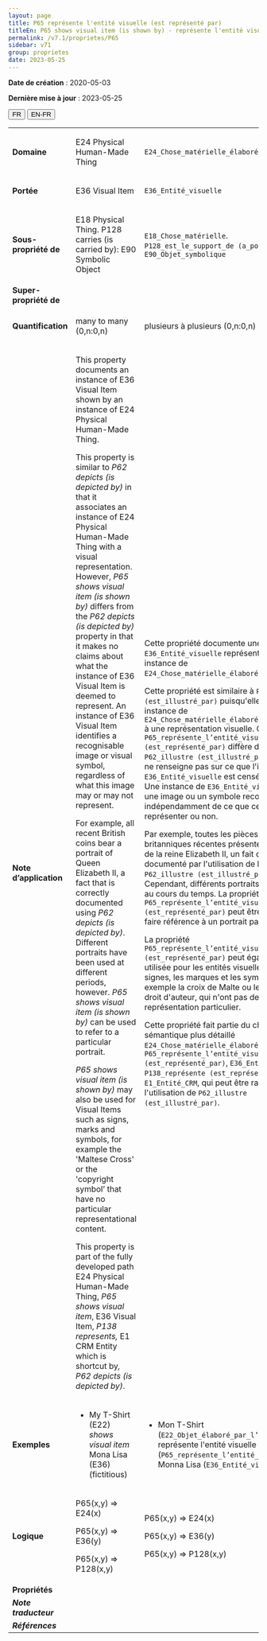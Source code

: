 ```yaml
---
layout: page
title: P65 représente l'entité visuelle (est représenté par)
titleEn: P65 shows visual item (is shown by) - représente l'entité visuelle (est représenté par)
permalink: /v7.1/proprietes/P65
sidebar: v71
group: proprietes
date: 2023-05-25
---
```


**Date de création** : 2020-05-03

**Dernière mise à jour** : 2023-05-25

<div class="lang-buttons">
 <button id="fr" class="activate">FR</button>
 <button id="en-fr">EN-FR</button>
</div>

<table>
<tbody>
<tr>
<td><strong>Domaine</strong></td>
<td class="en">
<p>E24 Physical Human-Made Thing</p>
</td>
<td>
<p><code class="language-plaintext highlighter-rouge">E24_Chose_matérielle_élaborée_par_l’humain</code></p>
</td>
</tr>
<tr>
<td><strong>Portée</strong></td>
<td class="en">
<p>E36 Visual Item</p>
</td>
<td>
<p><code class="language-plaintext highlighter-rouge">E36_Entité_visuelle</code></p>
</td>
</tr>
<tr>
<td><strong>Sous-propriété de</strong></td>
<td class="en">
<p>E18 Physical Thing. P128 carries (is carried by): E90 Symbolic Object</p>
</td>
<td>
<p><code class="language-plaintext highlighter-rouge">E18_Chose_matérielle</code>. <code class="language-plaintext highlighter-rouge">P128_est_le_support_de (a_pour_support)</code> : <code class="language-plaintext highlighter-rouge">E90_Objet_symbolique</code></p>
</td>
</tr>
<tr>
<td><strong>Super-propriété de</strong></td>
<td class="en">
</td>
<td>
</td>
</tr>
<tr>
<td><strong>Quantification</strong></td>
<td class="en">
<p>many to many (0,n:0,n)</p>
</td>
<td>
<p>plusieurs à plusieurs (0,n:0,n)</p>
</td>
</tr>
<tr>
<td><strong>Note d’application</strong></td>
<td class="en">
<p>This property documents an instance of E36 Visual Item shown by an instance of E24 Physical Human-Made Thing.</p>
<p>This property is similar to <em>P62 depicts (is depicted by)</em> in that it associates an instance of E24 Physical Human-Made Thing with a visual representation. However, <em>P65 shows visual item (is shown by)</em> differs from the <em>P62 depicts (is depicted by)</em> property in that it makes no claims about what the instance of E36 Visual Item is deemed to represent. An instance of E36 Visual Item identifies a recognisable image or visual symbol, regardless of what this image may or may not represent.</p>
<p>For example, all recent British coins bear a portrait of Queen Elizabeth II, a fact that is correctly documented using <em>P62 depicts (is depicted by)</em>. Different portraits have been used at different periods, however. <em>P65 shows visual item (is shown by) </em>can be used to refer to a particular portrait.</p>
<p><em>P65 shows visual item (is shown by)</em> may also be used for Visual Items such as signs, marks and symbols, for example the 'Maltese Cross' or the 'copyright symbol’ that have no particular representational content. </p>
<p>This property is part of the fully developed path E24 Physical Human-Made Thing, <em>P65 shows visual item</em>, E36 Visual Item, <em>P138 represents, </em>E1 CRM Entity which is shortcut by<em>, P62</em> <em>depicts (is depicted by)</em>.</p>
</td>
<td>
<p>Cette propriété documente une instance de <code class="language-plaintext highlighter-rouge">E36_Entité_visuelle</code> représentée par une instance de <code class="language-plaintext highlighter-rouge">E24_Chose_matérielle_élaborée_par_l’humain</code>.</p>
<p>Cette propriété est similaire à <code class="language-plaintext highlighter-rouge">P62_illustre (est_illustré_par)</code> puisqu'elle associe une instance de <code class="language-plaintext highlighter-rouge">E24_Chose_matérielle_élaborée_par_l’humain</code> à une représentation visuelle. Cependant, <code class="language-plaintext highlighter-rouge">P65_représente_l’entité_visuelle (est_représenté_par)</code> diffère de la propriété <code class="language-plaintext highlighter-rouge">P62_illustre (est_illustré_par)</code> puisqu'elle ne renseigne pas sur ce que l'instance de <code class="language-plaintext highlighter-rouge">E36_Entité_visuelle</code> est censée représenter. Une instance de <code class="language-plaintext highlighter-rouge">E36_Entité_visuelle</code> identifie une image ou un symbole reconnaissables, indépendamment de ce que cette image peut représenter ou non. </p>
<p>Par exemple, toutes les pièces de monnaie britanniques récentes présentent un portrait de la reine Elizabeth II, un fait correctement documenté par l'utilisation de la propriété <code class="language-plaintext highlighter-rouge">P62_illustre (est_illustré_par)</code>. Cependant, différents portraits ont été utilisés au cours du temps. La propriété <code class="language-plaintext highlighter-rouge">P65_représente_l’entité_visuelle (est_représenté_par)</code> peut être utilisée pour faire référence à un portrait particulier.</p>
<p>La propriété <code class="language-plaintext highlighter-rouge">P65_représente_l’entité_visuelle (est_représenté_par)</code> peut également être utilisée pour les entités visuelles telles que les signes, les marques et les symboles, par exemple la croix de Malte ou le symbole du droit d'auteur, qui n'ont pas de contenu de représentation particulier.</p>
<p>Cette propriété fait partie du chemin sémantique plus détaillé <code class="language-plaintext highlighter-rouge">E24_Chose_matérielle_élaborée_par_l’humain</code>, <code class="language-plaintext highlighter-rouge">P65_représente_l’entité_visuelle (est_représenté_par)</code>, <code class="language-plaintext highlighter-rouge">E36_Entité_visuelle</code>, <code class="language-plaintext highlighter-rouge">P138_représente (est_représenté_par)</code>, <code class="language-plaintext highlighter-rouge">E1_Entité_CRM</code>, qui peut être raccourci par l'utilisation de <code class="language-plaintext highlighter-rouge">P62_illustre (est_illustré_par)</code>.</p>
</td>
</tr>
<tr>
<td><strong>Exemples</strong></td>
<td class="en">
<ul>
<li><p>My T-Shirt (E22)<em> shows visual item</em> Mona Lisa (E36) (fictitious)</p>
</li>
</ul>
</td>
<td>
<ul>
<li><p>Mon T-Shirt (<code class="language-plaintext highlighter-rouge">E22_Objet_élaboré_par_l’humain</code>) représente l'entité visuelle (<code class="language-plaintext highlighter-rouge">P65_représente_l’entité_visuelle</code>) Monna Lisa (<code class="language-plaintext highlighter-rouge">E36_Entité_visuelle</code>) (fictif)</p>
</li>
</ul>
</td>
</tr>
<tr>
<td><strong>Logique</strong></td>
<td class="en">
<p>P65(x,y) ⇒ E24(x)</p>
<p>P65(x,y) ⇒ E36(y) </p>
<p>P65(x,y) ⇒ P128(x,y)</p>
</td>
<td>
<p>P65(x,y) ⇒ E24(x)</p>
<p>P65(x,y) ⇒ E36(y)</p>
<p>P65(x,y) ⇒ P128(x,y)</p>
</td>
</tr>
<tr>
<td><strong>Propriétés</strong></td>
<td class="en">
</td>
<td>
</td>
</tr>
<tr>
<td><strong><em>Note traducteur</em></strong></td>
<td colspan="2">
</td>
</tr>
<tr>
<td><strong><em>Références</em></strong></td>
<td colspan="2">
</td>
</tr>
</tbody>
</table>
